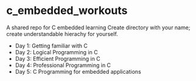 # c_embedded_workouts
A shared repo for C embedded learning
Create directory with your name; create understandable hierachy for yourself.

 - Day 1: Getting familiar with C
 - Day 2: Logical Programming in C 
 - Day 3: Efficient Programming in C 
 - Day 4: Professional Programming in C
 - Day 5: C Programming for embedded applications
